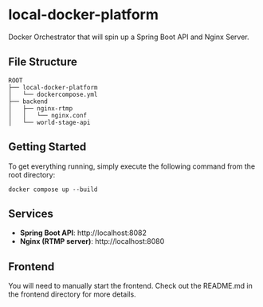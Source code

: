 # local-docker-platform

Docker Orchestrator that will spin up a Spring Boot API and Nginx Server.

## File Structure

```
ROOT
├── local-docker-platform
│   └── dockercompose.yml
├── backend
│   ├── nginx-rtmp
│   │   └── nginx.conf
│   └── world-stage-api
```

## Getting Started

To get everything running, simply execute the following command from the root directory:

```
docker compose up --build
```

## Services

- **Spring Boot API**: http://localhost:8082  
- **Nginx (RTMP server)**: http://localhost:8080

## Frontend

You will need to manually start the frontend. Check out the README.md in the frontend directory for more details.
